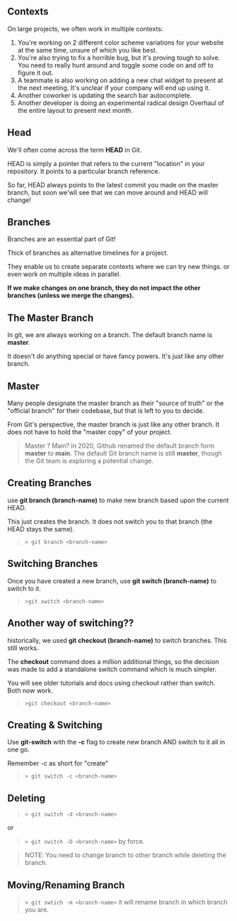 ## Contexts 
On large projects, we often work in multiple contexts:
1. You're working on 2 different color scheme variations for your website at the same time, unsure of which you like best.
2. You're also trying to fix a horrible bug, but it's proving tough to solve. You need to really hunt around and toggle some code on and off to figure it out.
3. A teammate is also working on adding a new chat widget to present at the next meeting. It's unclear if your company will end up using it.
4. Another coworker is updating the search bar autocomplete.
5. Another developer is doing an experimental radical design Overhaul of the entire layout to present next month. 

## Head
We'll often come across the term **HEAD** in Git.

HEAD is simply a pointer that refers to the current "location" in your repository. It points to a particular branch reference.

So far, HEAD always points to the latest commit you made on the master branch, but soon we'wll see that we can move around and HEAD will change!

## Branches
Branches are an essential part of Git!

Thick of branches as alternative timelines for a project.

They enable us to create separate contexts where we can try new things. or even work on multiple ideas in parallel.

**If we make changes on one branch, they do not impact the other branches (unless we merge the changes).**

## The Master Branch
In git, we are always working on a branch. The default branch name is **master**.

It doesn't do anything special or have fancy powers. It's just like any other branch.

## Master

Many people designate the master branch as their "source of truth" or the "official branch" for their codebase, but that is left to you to decide.

From Git's perspective, the master branch is just like any other branch. It does not have to hold the "master copy" of your project.

> Master ? Main?
> In 2020, Github renamed the default branch form **master** to **main**. The default Git branch name is still **master**, though the Git team is exploring a potential change. 

## Creating Branches

use **git branch (branch-name)** to make new branch based upon the current HEAD.

This just creates the branch. It does not switch you to that branch (the HEAD stays the same).
> `> git branch <branch-name>`

## Switching Branches

Once you have created a new branch, use **git switch (branch-name)** to switch to it.
> `>git switch <branch-name>`

## Another way of switching??

historically, we used **git checkout (branch-name)** to switch branches. This still works.

The **checkout** command does a million additional things, so the decision was made to add a standalone switch command which is much simpler.

You will see older tutorials and docs using checkout rather than switch. Both now work.
> `>git checkout <branch-name>`

## Creating & Switching

Use **git-switch** with the **-c** flag to create new branch AND switch to it all in one go.

Remember -c as short for "create"

> `> git switch -c <branch-name>`

## Deleting
> `> git switch -d <branch-name>`

or 
> `> git switch -D <branch-name>` by force.

> NOTE: You need to change branch to other branch while deleting the branch.

## Moving/Renaming Branch
> `> git swtich -m <branch-name>` it will rename branch in which branch you are.
